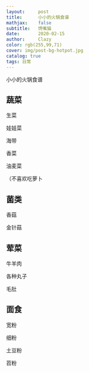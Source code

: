 ```yaml
---
layout:     post
title:      小小的火锅食谱
mathjax:    false
subtitle:   馋嘴猫
date:       2020-02-15
author:     Clazy
color: rgb(255,99,71)
cover: img/post-bg-hotpot.jpg
catalog: true
tags: 日常
---
```




小小的火锅食谱

<!--break-->

## 蔬菜

生菜

娃娃菜

海带

香菜

油麦菜

（不喜欢吃萝卜

## 菌类

香菇

金针菇

## 荤菜

牛羊肉

各种丸子

毛肚

## 面食

宽粉

细粉

土豆粉

苕粉